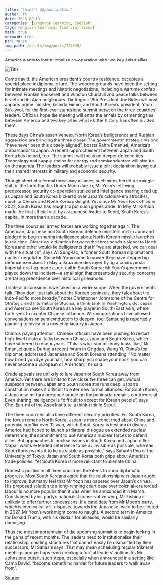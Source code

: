 ```yaml
---
title: "China’s Japanification"
author: ft
date: 2023-08-18
categories: [Language Learning, English]
tags: [english learning, financial times]
math: true
mermaid: true
pin: false
img_path: /assets/img/posts/202308/
---
```


America wants to institutionalise co-operation with two key Asian allies

![Title](20230812_ASD001.webp)

Camp david, the American president’s country residence, occupies a special place in diplomatic lore. The wooded grounds have been the setting for intimate meetings and historic negotiations, including a wartime confab between Franklin Roosevelt and Winston Churchill and peace talks between Israel and its Arab neighbours. On August 18th President Joe Biden will host Japan’s prime minister, Kishida Fumio, and South Korea’s president, Yoon Suk-yeol, for the first-ever standalone summit between the three countries’ leaders. Officials hope the meeting will enter the annals by cementing ties between America and two key allies whose bitter history has often divided them.

These days China’s assertiveness, North Korea’s belligerence and Russian aggression are bringing the three closer. The governments’ strategic visions “have never been this closely aligned”, boasts Rahm Emanuel, America’s ambassador to Japan. A recent rapprochement between Japan and South Korea has helped, too. The summit will focus on deeper defence ties. Technology and supply chains for energy and semiconductors will also be on the agenda. The leaders will probably issue a joint declaration laying out their shared interests in military and economic security.

Though short of a formal three-way alliance, such steps herald a strategic shift in the Indo-Pacific. Under Moon Jae-in, Mr Yoon’s left-wing predecessor, security co-operation stalled and intelligence sharing dried up as Japan and South Korea bickered over Japan’s colonial-era atrocities, much to China’s and North Korea’s delight. Yet since Mr Yoon took office in 2022, South Korea has sought to put such gripes aside. In May Mr Kishida made the first official visit by a Japanese leader to Seoul, South Korea’s capital, in more than a decade.

The three countries’ armed forces are working together again. The American, Japanese and South Korean defence ministers met in June and pledged to begin sharing intelligence about North Korean missile launches in real time. Closer co-ordination between the three sends a signal to North Korea and other would-be belligerents that if “we are attacked, we can deal with the situation”, says Wi Sung-lac, a former South Korean diplomat and nuclear negotiator. Since Mr Yoon came to power they have stepped up defence exercises. In May a Japanese destroyer flying a controversial Imperial-era flag made a port call in South Korea; Mr Yoon’s government played down the incident—a small sign that present-day security concerns are taking precedence over historical grievances.

Trilateral discussions have taken on a wider scope. When the governments talk, “they don’t just talk about the Korean peninsula, they talk about the Indo-Pacific more broadly,” notes Christopher Johnstone of the Centre for Strategic and International Studies, a think-tank in Washington, dc. Japan and America see South Korea as a key player in South-East Asia, where both seek to counter Chinese influence. Warming relations have allowed conversations on semiconductors to deepen, too: Samsung is reportedly planning to invest in a new chip factory in Japan.

China is paying attention. Chinese officials have been pushing to restart high-level trilateral talks between China, Japan and South Korea, which have withered in recent years. “This is what summit envy looks like,” Mr Emanuel quips. During a recent forum in Qingdao, Wang Yi, China’s top diplomat, addressed Japanese and South Koreans attending. “No matter how blond you dye your hair, how sharp you shape your nose, you can never become a European or American,” he said.

Crude appeals are unlikely to lure Japan or South Korea away from America. Yet there are limits to how close the three can get. Mutual suspicion between Japan and South Korea still runs deep. Japan’s constitution makes it difficult to enter new formal alliances. For South Korea, a Japanese military presence or role on the peninsula remains controversial. Even sharing intelligence is “difficult to accept for Korean people”, says Choi Eun-mi of the Asan Institute, a think-tank in Seoul.

The three countries also have different security priorities. For South Korea, the focus remains North Korea. Japan is more concerned about China and potential conflict over Taiwan, which South Korea is hesitant to discuss. America had hoped to launch a trilateral dialogue on extended nuclear deterrence, the commitment to use America’s nuclear forces to defend allies. But approaches to nuclear issues in South Korea and Japan differ. “Japan wants extended deterrence to be as invisible as possible, whereas South Korea wants it to be as visible as possible,” says Sahashi Ryo of the University of Tokyo. Japan and South Korea both gripe about America’s trade policies. Yet South Korea is more reluctant to alienate China.

Domestic politics in all three countries threatens to undo diplomatic progress. Most South Koreans agree that the relationship with Japan ought to improve, but many feel that Mr Yoon has papered over Japan’s crimes. His proposed solution to a long-running court case over colonial-era forced labour is no more popular than it was when he announced it in March. Constrained by his party’s nationalist conservative wing, Mr Kishida is unlikely to offer further concessions. If a candidate from Mr Moon’s party, which is ideologically ill-disposed towards the Japanese, were to be elected in 2027, Mr Yoon’s work might come to naught. A second term in America for Donald Trump, with his disdain for alliances, would be similarly damaging.

Thus the most important aim of the upcoming summit is to begin locking in the gains of recent months. The leaders need to institutionalise their relationship, creating structures that cannot easily be dismantled by their successors, Mr Sahashi says. That may mean scheduling regular trilateral meetings and perhaps even creating a formal leaders’ hotline. As Mr Johnstone puts it, such steps, especially when announced in a setting like Camp David, “become something harder for future leaders to walk away from”.

[Source](https://www.economist.com/asia/2023/08/10/why-joe-biden-will-host-japan-and-south-koreas-leaders-at-camp-david)